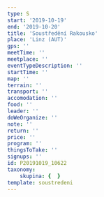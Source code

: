```yaml
---
type: S
start: '2019-10-19'
end: '2019-10-20'
title: 'Soustředění Rakousko'
place: 'Linz (AUT)'
gps: ''
meetTime: ''
meetplace: ''
eventTypeDescription: ''
startTime: ''
map: ''
terrain: ''
transport: ''
accomodation: ''
food: ''
leader: ''
doWeOrganize: ''
note: ''
return: ''
price: ''
program: ''
thingsToTake: ''
signups: ''
id: P20191019_10622
taxonomy:
    skupina: {  }
template: soustredeni
---
```

